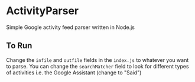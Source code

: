 # ActivityParser
Simple Google activity feed parser written in Node.js

## To Run
Change the `infile` and `outfile` fields in the `index.js` to whatever you want to parse. You can change the `searchMatcher` field to look for different types of activities i.e. the Google Assistant (change to "Said")
